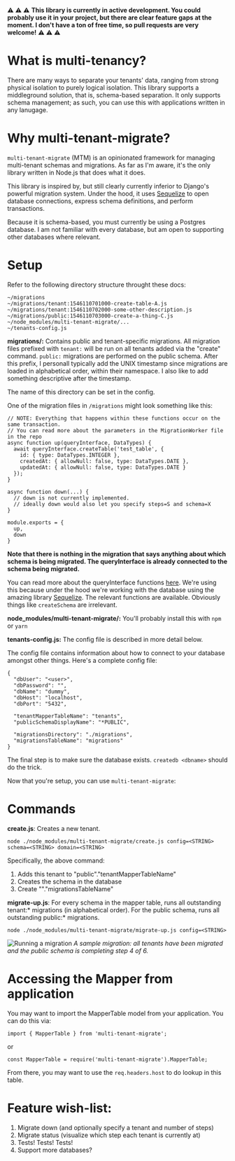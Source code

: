 ⚠️ ⚠️ ⚠️
**This library is currently in active development. You could probably use it in your project, but there are clear feature gaps at the moment. I don't have a ton of free time, so pull requests are very welcome!**
⚠️ ⚠️ ⚠️

# What is multi-tenancy?

There are many ways to separate your tenants' data, ranging from strong physical isolation to purely logical isolation. This library supports a middleground solution, that is, schema-based separation. It only supports schema management; as such, you can use this with applications written in any lanugage.

# Why multi-tenant-migrate?

`multi-tenant-migrate` (MTM) is an opinionated framework for managing multi-tenant schemas and migrations. As far as I'm aware, it's the only library written in Node.js that does what it does.

This library is inspired by, but still clearly currently inferior to Django's powerful migration system. Under the hood, it uses [Sequelize](http://docs.sequelizejs.com/) to open database connections, express schema definitions, and perform transactions.

Because it is schema-based, you must currently be using a Postgres database. I am not familiar with every database, but am open to supporting other databases where relevant.

# Setup

Refer to the following directory structure throught these docs:

```
~/migrations
~/migrations/tenant:1546110701000-create-table-A.js
~/migrations/tenant:1546110702000-some-other-description.js
~/migrations/public:1546110703000-create-a-thing-C.js
~/node_modules/multi-tenant-migrate/...
~/tenants-config.js
```

**migrations/:** Contains public and tenant-specific migrations. All migration files prefixed with `tenant:` will be run on all tenants added via the "create" command. `public:` migrations are performed on the public schema. After this prefix, I personall typically add the UNIX timestamp since migrations are loaded in alphabetical order, within their namespace. I also like to add something descriptive after the timestamp.

The name of this directory can be set in the config.

One of the migration files in `/migrations` might look something like this:

```
// NOTE: Everything that happens within these functions occur on the same transaction.
// You can read more about the parameters in the MigrationWorker file in the repo
async function up(queryInterface, DataTypes) {
  await queryInterface.createTable('test_table', {
    id: { type: DataTypes.INTEGER },
    createdAt: { allowNull: false, type: DataTypes.DATE },
    updatedAt: { allowNull: false, type: DataTypes.DATE }
  });
}

async function down(...) {
  // down is not currently implemented.
  // ideally down would also let you specify steps=S and schema=X
}

module.exports = {
  up,
  down
}

```

**Note that there is nothing in the migration that says anything about which schema is being migrated. The queryInterface is already connected to the schema being migrated.**

You can read more about the queryInterface functions [here](http://docs.sequelizejs.com/class/lib/query-interface.js~QueryInterface.html). We're using this because under the hood we're working with the database using the amazing library [Sequelize](http://docs.sequelizejs.com/). The relevant functions are available. Obviously things like `createSchema` are irrelevant.

**node_modules/multi-tenant-migrate/:** You'll probably install this with `npm` or `yarn`

**tenants-config.js:** The config file is described in more detail below.

The config file contains information about how to connect to your database amongst other things. Here's a complete config file:

```
{
  "dbUser": "<user>",
  "dbPassword": "",
  "dbName": "dummy",
  "dbHost": "localhost",
  "dbPort": "5432",

  "tenantMapperTableName": "tenants",
  "publicSchemaDisplayName": "*PUBLIC",

  "migrationsDirectory": "./migrations",
  "migrationsTableName": "migrations"
}

```

The final step is to make sure the database exists. `createdb <dbname>` should do the trick.

Now that you're setup, you can use `multi-tenant-migrate`:

# Commands

**create.js**: Creates a new tenant.

`node ./node_modules/multi-tenant-migrate/create.js config=<STRING> schema=<STRING> domain=<STRING>`

Specifically, the above command:
  1. Adds this tenant to "public"."tenantMapperTableName"
  2. Creates the schema in the database
  3. Create "<schema>"."migrationsTableName"

**migrate-up.js**: For every schema in the mapper table, runs all outstanding tenant:* migrations (in alphabetical order). For the public schema, runs all outstanding public:* migrations.

`node ./node_modules/multi-tenant-migrate/migrate-up.js config=<STRING>`

![Running a migration](https://i.imgur.com/5n6wSZJ.png)
_A sample migration: all tenants have been migrated and the public schema is completing step 4 of 6._

# Accessing the Mapper from application

You may want to import the MapperTable model from your application. You can do this via:

```
import { MapperTable } from 'multi-tenant-migrate';
```

or

```
const MapperTable = require('multi-tenant-migrate').MapperTable;
```

From there, you may want to use the `req.headers.host` to do lookup in this table.


# Feature wish-list:
1. Migrate down (and optionally specify a tenant and number of steps)
2. Migrate status (visualize which step each tenant is currently at)
3. Tests! Tests! Tests!
4. Support more databases?
